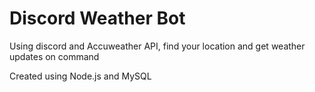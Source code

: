 # Discord Weather Bot

Using discord and Accuweather API, find your location and get weather updates on command

Created using Node.js and MySQL

